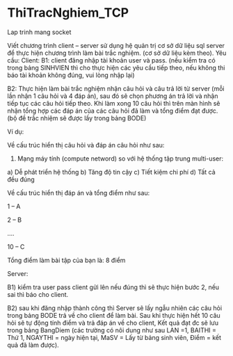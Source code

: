 # ThiTracNghiem_TCP
Lap trinh mang socket

Viết chương trình client – server sử dụng hệ quản trị cơ sở dữ liệu sql server để thực hiện chương trình làm bài trắc nghiệm. (cơ sở dữ liệu kèm theo).
Yêu cầu: 
Client: 
B1: client đăng nhập tài khoản user và pass. (nếu kiểm tra có trong bảng SINHVIEN thì cho thực hiện các yêu cầu tiếp theo, nếu không thi báo tài khoản không đúng, vui lòng nhập lại)

B2: Thực hiện làm bài trắc nghiệm nhận câu hỏi và câu trả lời từ server (mỗi lần nhận 1 câu hỏi và 4 đáp án), sau đó sẽ chọn phương án trả lời và nhận tiếp tục các câu hỏi tiếp theo. Khi làm xong 10 câu hỏi thì trên màn hình sẽ nhận tổng hợp các đáp án của các câu hỏi đã làm và tổng điểm đạt được. (bộ đề trắc nhiệm sẽ được lấy trong bảng BODE)

Ví dụ:

Về cấu trúc hiển thị câu hỏi và đáp án câu hỏi như sau:
1) Mạng máy tính (compute netword) so với hệ thống tập trung multi-user: 

a)	Dễ phát triển hệ thống      b) Tăng độ tin cậy      c) Tiết kiệm chi phí      d) Tất cả đều đúng

Về cấu trúc hiển thị đáp án và tổng điểm như sau:

1 – A

2 – B

….

10 – C

Tổng điểm làm bài tập của bạn là: 8 điểm

Server:

B1) kiểm tra user pass client gửi lên nếu đúng thì sẽ thực hiện bước 2, nếu sai thì báo cho client.

B2) sau khi đăng nhập thành công thì Server sẽ lấy ngẫu nhiên các câu hỏi trong bảng BODE trả về cho client để làm bài. Sau khi thực hiện hết 10 câu hỏi sẽ tự động tính điểm và trả đáp án về cho client, Kết quả đạt đc sẽ lưu trong bảng BangDiem (các trường có nôi dung như sau LAN =1, BAITHI = Thứ 1, NGAYTHI = ngày hiện tại, MaSV = Lấy từ bảng sinh viên, Điểm = kết quả đã làm được).
